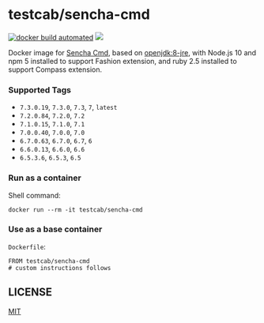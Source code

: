 # testcab/sencha-cmd

[![docker build automated](https://img.shields.io/docker/cloud/automated/testcab/sencha-cmd.svg)](https://hub.docker.com/r/testcab/sencha-cmd "testcab/sencha-cmd")
[![](https://images.microbadger.com/badges/image/testcab/sencha-cmd.svg)](https://microbadger.com/images/testcab/sencha-cmd "testcab/sencha-cmd")

Docker image for [Sencha Cmd](https://www.sencha.com/products/extjs/cmd-download/), based on [openjdk:8-jre](https://hub.docker.com/_/openjdk), with Node.js 10 and npm 5 installed to support Fashion extension, and ruby 2.5 installed to support Compass extension.


### Supported Tags

* `7.3.0.19`, `7.3.0`, `7.3`, `7`, `latest`
* `7.2.0.84`, `7.2.0`, `7.2`
* `7.1.0.15`, `7.1.0`, `7.1`
* `7.0.0.40`, `7.0.0`, `7.0`
* `6.7.0.63`, `6.7.0`, `6.7`, `6`
* `6.6.0.13`, `6.6.0`, `6.6`
* `6.5.3.6`, `6.5.3`, `6.5`


### Run as a container

Shell command:

```
docker run --rm -it testcab/sencha-cmd
```

### Use as a base container

`Dockerfile`:

```
FROM testcab/sencha-cmd
# custom instructions follows
```

## LICENSE

[MIT](LICENSE)
